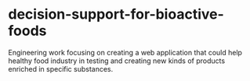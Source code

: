 # decision-support-for-bioactive-foods

Engineering work focusing on creating a web application that could help healthy food industry in testing and creating new kinds of products enriched in specific substances.
